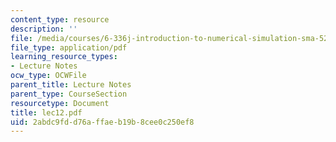 ```yaml
---
content_type: resource
description: ''
file: /media/courses/6-336j-introduction-to-numerical-simulation-sma-5211-fall-2003/2abdc9fdd76affaeb19b8cee0c250ef8_lec12.pdf
file_type: application/pdf
learning_resource_types:
- Lecture Notes
ocw_type: OCWFile
parent_title: Lecture Notes
parent_type: CourseSection
resourcetype: Document
title: lec12.pdf
uid: 2abdc9fd-d76a-ffae-b19b-8cee0c250ef8
---
```

